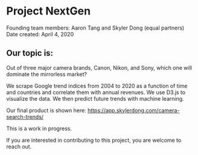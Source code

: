 # Project NextGen

Founding team members: Aaron Tang and Skyler Dong (equal partners)
Date created: April 4, 2020

## Our topic is:
Out of three major camera brands, Canon, Nikon, and Sony, which one
will dominate the mirrorless market?

We scrape Google trend indices from 2004 to 2020 as a function of
time and countries and correlate them with annual revenues. We use
D3.js to visualize the data. We then predict future trends with
machine learning.

Our final product is shown here:
https://app.skylerdong.com/camera-search-trends/

This is a work in progress. 

If you are interested in contributing to this project, you are welcome
to reach out.
